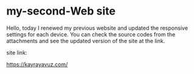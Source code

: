 # my-second-Web site
Hello, today I renewed my previous website and updated the responsive settings for each device. You can check the source codes from the attachments and see the updated version of the site at the link.

site link:

https://kayrayavuz.com/
